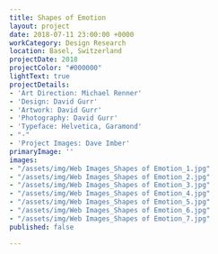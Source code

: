 ```yaml
---
title: Shapes of Emotion
layout: project
date: 2018-07-11 23:00:00 +0000
workCategory: Design Research
location: Basel, Switzerland
projectDate: 2018
projectColor: "#000000"
lightText: true
projectDetails:
- 'Art Direction: Michael Renner'
- 'Design: David Gurr'
- 'Artwork: David Gurr'
- 'Photography: David Gurr'
- 'Typeface: Helvetica, Garamond'
- "-"
- 'Project Images: Dave Imber'
primaryImage: ''
images:
- "/assets/img/Web Images_Shapes of Emotion_1.jpg"
- "/assets/img/Web Images_Shapes of Emotion_2.jpg"
- "/assets/img/Web Images_Shapes of Emotion_3.jpg"
- "/assets/img/Web Images_Shapes of Emotion_4.jpg"
- "/assets/img/Web Images_Shapes of Emotion_5.jpg"
- "/assets/img/Web Images_Shapes of Emotion_6.jpg"
- "/assets/img/Web Images_Shapes of Emotion_7.jpg"
published: false

---
```

